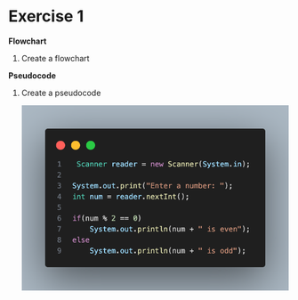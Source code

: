 # **Exercise 1**

 **Flowchart**


1. Create a flowchart 

 **Pseudocode**

1. Create a pseudocode

   <img src="odd even.png">
